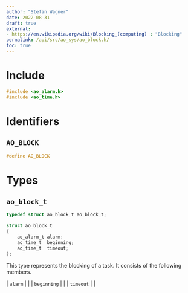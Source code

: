 ```yaml
---
author: "Stefan Wagner"
date: 2022-08-31
draft: true
external:
- https://en.wikipedia.org/wiki/Blocking_(computing) : "Blocking"
permalink: /api/src/ao_sys/ao_block.h/
toc: true
---
```


# Include

```c
#include <ao_alarm.h>
#include <ao_time.h>
```

# Identifiers

## `AO_BLOCK`

```c
#define AO_BLOCK
```

# Types

## `ao_block_t`

```c
typedef struct ao_block_t ao_block_t;
```

```c
struct ao_block_t
{
    ao_alarm_t alarm;
    ao_time_t  beginning;
    ao_time_t  timeout;
};
```

This type represents the blocking of a task. It consists of the following members.

| `alarm` | |
| `beginning` | |
| `timeout` | |
